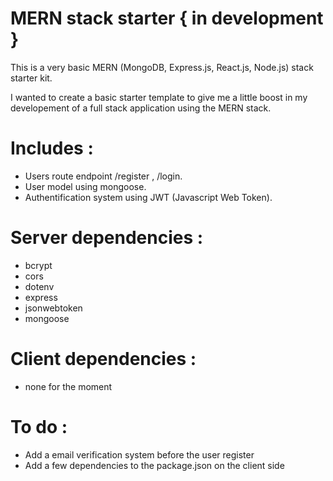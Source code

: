 # MERN stack starter { in development }

This is a very basic MERN (MongoDB, Express.js, React.js, Node.js) stack starter kit.

I wanted to create a basic starter template to give me a little boost in my developement of a full stack application using the MERN stack.

# Includes :
- Users route endpoint /register , /login.
- User model using mongoose.
- Authentification system using JWT (Javascript Web Token).

# Server dependencies : 
- bcrypt
- cors
- dotenv
- express
- jsonwebtoken
- mongoose

# Client dependencies :
- none for the moment

# To do :
- Add a email verification system before the user register
- Add a few dependencies to the package.json on the client side

